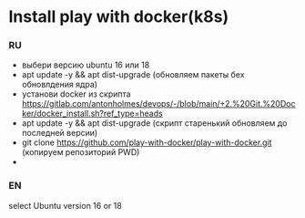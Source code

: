 # Install play with docker(k8s)
### RU
- выбери версию ubuntu 16 или 18
- apt update -y && apt dist-upgrade (обновляем пакеты бех обновлдения ядра)
- установи docker из скрипта https://gitlab.com/antonholmes/devops/-/blob/main/+2.%20Git.%20Docker/docker_install.sh?ref_type=heads
- apt update -y && apt dist-upgrade (скрипт старенький обновляем до последней версии)
- git clone https://github.com/play-with-docker/play-with-docker.git (копируем репозиторий PWD)
- 

### EN
select Ubuntu version 16 or 18
